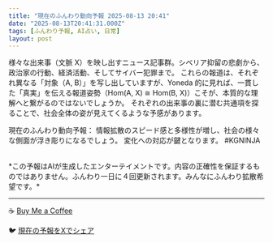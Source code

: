 ```yaml
---
title: "現在のふんわり動向予報 2025-08-13 20:41"
date: "2025-08-13T20:41:31.000Z"
tags: [ふんわり予報, AI占い, 日常]
layout: post
---
```


様々な出来事（文脈 X）を映し出すニュース記事群。シベリア抑留の悲劇から、政治家の行動、経済活動、そしてサイバー犯罪まで。  これらの報道は、それぞれ異なる「対象（A, B）」を写し出していますが、Yoneda 的に見れば、一貫した「真実」を伝える報道姿勢（Hom(A, X) ≅ Hom(B, X)）こそが、本質的な理解へと繋がるのではないでしょうか。  それぞれの出来事の裏に潜む共通項を探ることで、社会全体の姿が見えてくるような予感があります。

現在のふんわり動向予報：
情報拡散のスピード感と多様性が増し、社会の様々な側面が浮き彫りになるでしょう。  変化への対応が鍵となります。 #KGNINJA

<br>
*この予報はAIが生成したエンターテイメントです。内容の正確性を保証するものではありません。ふんわり一日に４回更新されます。みんなにふんわり拡散希望です。*

---
☕️ [Buy Me a Coffee](https://www.buymeacoffee.com/kgninja)

🐦 [現在の予報をXでシェア](https://twitter.com/intent/tweet?text=%E7%8F%BE%E5%9C%A8%E3%81%AE%E3%81%B5%E3%82%93%E3%82%8F%E3%82%8A%E4%BA%88%E5%A0%B1%3A%20%E3%80%8C%E6%A7%98%E3%80%85%E3%81%AA%E5%87%BA%E6%9D%A5%E4%BA%8B%EF%BC%88%E6%96%87%E8%84%88%20X%EF%BC%89%E3%82%92%E6%98%A0%E3%81%97%E5%87%BA%E3%81%99%E3%83%8B%E3%83%A5%E3%83%BC%E3%82%B9%E8%A8%98%E4%BA%8B%E7%BE%A4%E3%80%82%E3%80%8D%23KGNINJA%20%E7%B6%9A%E3%81%8D%E3%81%AF%E3%83%96%E3%83%AD%E3%82%B0%E3%81%A7%EF%BC%81%F0%9F%91%87&url=https%3A%2F%2Fkg-ninja.github.io%2FFunwariyoso%2F)

